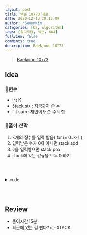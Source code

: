 ```yaml
---
layout: post
title: 백준 10773:제로
date: 2020-12-13 20:15:00
author: 'SeWonKim'
categories: [CS, Algorithm]
tags: [알고리즘, 백준, BOJ]
fullview: false
comments: true
description: Baekjoon 10773
---
```


> [Baekjoon 10773](https://www.acmicpc.net/problem/10773)

## Idea

### 🥚변수

- int K 
- Stack<Integer> stk : 지금까지 쓴 수
- int sum : 재민이가 쓴 수의 합
  
### 🍳풀이 전략

1. K개의 정수를 입력 받음( for i= 0~k-1 )
2. 입력받은 수가 0이 아니면 stack.add
3. 0을 입력받으면 stack.pop
4. stack에 있는 값들을 모두 더하기
   

&nbsp;  
&nbsp;


<details>
<summary>code</summary>
<div markdown="1">

```java
import java.util.Scanner;
import java.util.Stack;

public class Main {

	public static void main(String[] args) {
		Scanner sc = new Scanner(System.in);
		int K = sc.nextInt();
		Stack<Integer> stk = new Stack<Integer>();
		for (int i = 0; i < K; i++) {
			int num = sc.nextInt();
			if(num == 0)	stk.pop();
			else			stk.add(num);
		}
		
		int sum = 0;
		while(!stk.isEmpty()) {
			sum += stk.pop();
		}
		
		System.out.println(sum);
		sc.close();
	}

}
```

</div>
</details>

&nbsp;  
&nbsp;

## Review

- 풀이시간 15분
- 최근에 있는 걸 뺀다? 👉 STACK
  

&nbsp;  
&nbsp;
